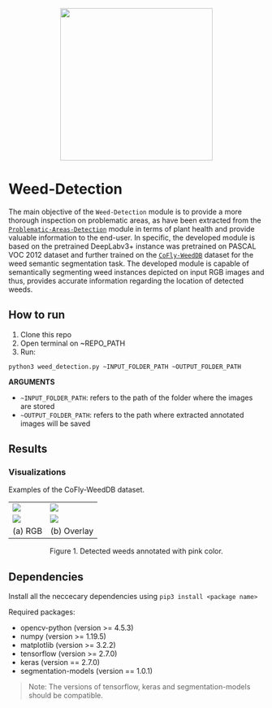 <p align="center">
<img src="https://user-images.githubusercontent.com/77329407/105342573-3040e900-5be9-11eb-92df-7c09392b1e0c.png" width="300" />

# Weed-Detection
  
The main objective of the ```Weed-Detection``` module is to provide a more thorough inspection on problematic areas, as have been extracted from the [```Problematic-Areas-Detection```](https://github.com/CoFly-Project/Problematic-Areas-Detection) module in terms of plant health and provide valuable information to the end-user. In specific, the developed module is based on the pretrained DeepLabv3+ instance was pretrained on PASCAL VOC 2012 dataset and further trained on the  [```CoFly-WeedDB```](https://github.com/CoFly-Project/CoFly-WeedDB) dataset for the weed semantic segmentation task. The developed module is capable of semantically segmenting weed instances depicted on input RGB images and thus, provides accurate information regarding the location of detected weeds.
  
  
## How to run
  
1. Clone this repo
2. Open terminal on ~REPO_PATH
3. Run:
```
python3 weed_detection.py ~INPUT_FOLDER_PATH ~OUTPUT_FOLDER_PATH
```
**ARGUMEΝTS**
  * ```~INPUT_FOLDER_PATH```:  refers to the path of the folder where the images are stored
  * ```~OUTPUT_FOLDER_PATH```: refers to the path where extracted annotated images will be saved
  

## Results

### Visualizations
  
<!-- ![ID_00048_UAV_dji phantom 4 pro hawk 1_ Lat=39 54212427861807,Lon=22 64442951302024,Alt=4 900000095367432 _DATE_03_07_2019_14_38_56](https://user-images.githubusercontent.com/80779522/148941318-6922edc4-a11e-47f7-8feb-71659367fe80.png)
![ID_00050_UAV_dji phantom 4 pro hawk 1_ Lat=39 54212050531792,Lon=22 644424707209755,Alt=4 900000095367432 _DATE_03_07_2019_14_38_58](https://user-images.githubusercontent.com/80779522/148941380-d254c284-62ba-412a-9823-e0d96b3713fc.png)
![ID_00052_UAV_dji phantom 4 pro hawk 1_ Lat=39 54211477371615,Lon=22 644417506003943,Alt=4 900000095367432 _DATE_03_07_2019_14_38_59](https://user-images.githubusercontent.com/80779522/148941430-b8d319fc-66ea-43ee-97be-d1c2bd6b6685.png) -->
  
  
Examples of the CoFly-WeedDB dataset.
<table class="center">
  <tr class="center">
    <td><img src="https://user-images.githubusercontent.com/80779522/148941318-6922edc4-a11e-47f7-8feb-71659367fe80.png" =500x500 /></td>
    <td><img src="https://user-images.githubusercontent.com/80779522/148940518-fe3bd215-745f-45cf-883e-c7d1bb921cf6.png" =500x500 /></td>
    </tr>
  <tr class="center">
    <td><img src="https://user-images.githubusercontent.com/80779522/148941430-b8d319fc-66ea-43ee-97be-d1c2bd6b6685.png" =500x500/></td>  
    <td><img src="https://user-images.githubusercontent.com/80779522/148940616-39bb486e-5b42-4ba6-8c24-e8d383b0ec26.png" =500x500 /></td>
     </tr>
  <tr align="center">
    <td>(a) RGB</td>
    <td>(b) Overlay</td>
  </tr>
</table>
     <figcaption align = "center"><p align="center">
  Figure 1. Detected weeds annotated with pink color.
    </figcaption>


## Dependencies 
Install all the neccecary dependencies using ```pip3 install <package name>```

Required packages:
* opencv-python (version >= 4.5.3)
* numpy (version >= 1.19.5)
* matplotlib (version >= 3.2.2)
* tensorflow (version >= 2.7.0)
* keras (version == 2.7.0)
* segmentation-models (version == 1.0.1)

> Note: The versions of tensorflow, keras and segmentation-models should be compatible. 

